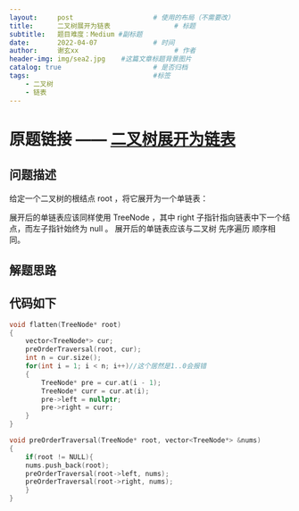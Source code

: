 ```yaml
---
layout:     post   				    # 使用的布局（不需要改）
title:      二叉树展开为链表 				# 标题 
subtitle:   题目难度：Medium #副标题
date:       2022-04-07 				# 时间
author:     谢玄xx 						# 作者
header-img: img/sea2.jpg 	#这篇文章标题背景图片
catalog: true 						# 是否归档
tags:								#标签
    - 二叉树
    - 链表
---
```


# 原题链接 —— [二叉树展开为链表](https://leetcode-cn.com/problems/flatten-binary-tree-to-linked-list/submissions/)

## 问题描述

给定一个二叉树的根结点 root ，将它展开为一个单链表：

展开后的单链表应该同样使用 TreeNode ，其中 right 子指针指向链表中下一个结点，而左子指针始终为 null 。
展开后的单链表应该与二叉树 先序遍历 顺序相同。
 
## 解题思路

## 代码如下
```CPP
void flatten(TreeNode* root) 
{
    vector<TreeNode*> cur;
    preOrderTraversal(root, cur);
    int n = cur.size();
    for(int i = 1; i < n; i++)//这个居然是1..0会报错
    {
        TreeNode* pre = cur.at(i - 1);
        TreeNode* curr = cur.at(i);
        pre->left = nullptr;
        pre->right = curr;    
    }
}

void preOrderTraversal(TreeNode* root, vector<TreeNode*> &nums)
{
    if(root != NULL){
    nums.push_back(root);
    preOrderTraversal(root->left, nums);
    preOrderTraversal(root->right, nums);
    }
}
```
